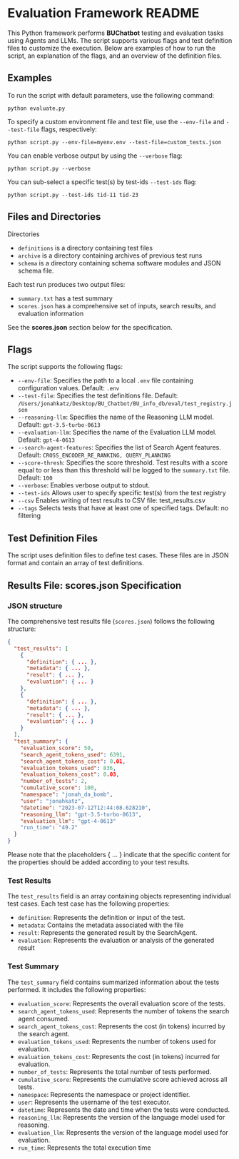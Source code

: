 # Evaluation Framework README

This Python framework performs **BUChatbot** testing and evaluation tasks using Agents and LLMs. The script supports various flags and test definition files to customize the execution. Below are examples of how to run the script, an explanation of the flags, and an overview of the definition files.

## Examples

To run the script with default parameters, use the following command:

```shell
python evaluate.py
```

To specify a custom environment file and test file, use the `--env-file` and `--test-file` flags, respectively:
```shell
python script.py --env-file=myenv.env --test-file=custom_tests.json
```

You can enable verbose output by using the `--verbose` flag:
```shell
python script.py --verbose
```

You can sub-select a specific test(s) by test-ids `--test-ids` flag:
```shell
python script.py --test-ids tid-11 tid-23
```

## Files and Directories
Directories
* `definitions` is a directory containing test files 
* `archive` is a directory containing archives of previous test runs
* `schema` is a directory containing schema software modules and JSON schema file. 

Each test run produces two output files:  
* `summary.txt` has a test summary
* `scores.json` has a comprehensive set of inputs, search results, and evaluation information

See the **scores.json** section below for the specification.

## Flags

The script supports the following flags:

- `--env-file`: Specifies the path to a local `.env` file containing configuration values. Default: `.env`
- `--test-file`: Specifies the test definitions file. Default: `/Users/jonahkatz/Desktop/BU_Chatbot/BU_info_db/eval/test_registry.json`
- `--reasoning-llm`: Specifies the name of the Reasoning LLM model. Default: `gpt-3.5-turbo-0613`
- `--evaluation-llm`: Specifies the name of the Evaluation LLM model. Default: `gpt-4-0613`
- `--search-agent-features`: Specifies the list of Search Agent features. Default: `CROSS_ENCODER_RE_RANKING, QUERY_PLANNING`
- `--score-thresh`: Specifies the score threshold. Test results with a score equal to or less than this threshold will be logged to the `summary.txt` file. Default: `100`
- `--verbose`: Enables verbose output to stdout.
- `--test-ids` Allows user to specify specific test(s) from the test registry
- `--csv` Enables writing of test results to CSV file: test_results.csv
- `--tags` Selects tests that have at least one of specified tags. Default: no filtering

## Test Definition Files

The script uses definition files to define test cases. These files are in JSON format and contain an array of test definitions. 


## Results File: scores.json Specification
### JSON structure
The comprehensive test results file (`scores.json`) follows the following structure:
```json
{
  "test_results": [
    {
      "definition": { ... },
      "metadata": { ... },
      "result": { ... },
      "evaluation": { ... }
    },
    {
      "definition": { ... },
      "metadata": { ... },
      "result": { ... },
      "evaluation": { ... }
    }
  ],
  "test_summary": {
    "evaluation_score": 50,
    "search_agent_tokens_used": 6391,
    "search_agent_tokens_cost": 0.01,
    "evaluation_tokens_used": 836,
    "evaluation_tokens_cost": 0.03,
    "number_of_tests": 2,
    "cumulative_score": 100,
    "namespace": "jonah_da_bomb",
    "user": "jonahkatz",
    "datetime": "2023-07-12T12:44:08.628210",
    "reasoning_llm": "gpt-3.5-turbo-0613",
    "evaluation_llm": "gpt-4-0613"
    "run_time": "49.2"
  }
}
```
Please note that the placeholders { ... } indicate that the specific content for the properties should be added according to your test results.

### Test Results
The `test_results` field is an array containing objects representing individual test cases. Each test case has the following properties:

* `definition`: Represents the definition or input of the test.
* `metadata`: Contains the metadata associated with the file
* `result`: Represents the generated result by the SearchAgent.
* `evaluation`: Represents the evaluation or analysis of the generated result

### Test Summary
The `test_summary` field contains summarized information about the tests performed. It includes the following properties:

* `evaluation_score`: Represents the overall evaluation score of the tests.
* `search_agent_tokens_used`: Represents the number of tokens the search agent consumed.
* `search_agent_tokens_cost`: Represents the cost (in tokens) incurred by the search agent.
* `evaluation_tokens_used`: Represents the number of tokens used for evaluation.
* `evaluation_tokens_cost`: Represents the cost (in tokens) incurred for evaluation.
* `number_of_tests`: Represents the total number of tests performed.
* `cumulative_score`: Represents the cumulative score achieved across all tests.
* `namespace`: Represents the namespace or project identifier.
* `user`: Represents the username of the test executor.
* `datetime`: Represents the date and time when the tests were conducted.
* `reasoning_llm`: Represents the version of the language model used for reasoning.
* `evaluation_llm`: Represents the version of the language model used for evaluation.
* `run_time`: Represents the total execution time


